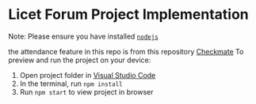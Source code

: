 
  # Licet Forum Project Implementation

  Note: Please ensure you have installed <code><a href="https://nodejs.org/en/download/">nodejs</a></code>

the attendance feature in this repo is from this repository <a href='https://github.com/Philotheephilix/CheckMate----Attendance-tracker'> Checkmate</a>
  To preview and run the project on your device:
  1) Open project folder in <a href="https://code.visualstudio.com/download">Visual Studio Code</a>
  2) In the terminal, run `npm install`
  3) Run `npm start` to view project in browser
  
